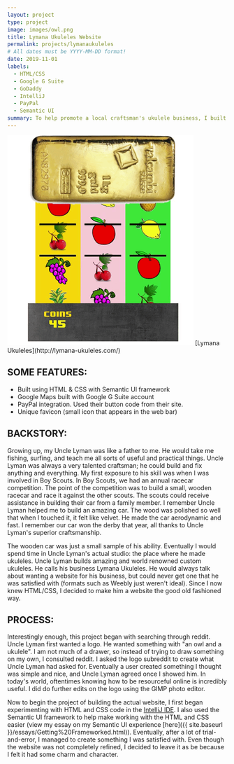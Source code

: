 ```yaml
---
layout: project
type: project
image: images/owl.png
title: Lymana Ukuleles Website
permalink: projects/lymanaukuleles
# All dates must be YYYY-MM-DD format!
date: 2019-11-01
labels:
  - HTML/CSS
  - Google G Suite
  - GoDaddy
  - IntelliJ
  - PayPal
  - Semantic UI
summary: To help promote a local craftsman's ukulele business, I built a website from scratch. Note this is still an ongoing work-in-progress.
---
```


<img class="ui image" src="../images/slot.gif">
[Lymana Ukuleles](http://lymana-ukuleles.com/)

## SOME FEATURES:
* Built using HTML & CSS with Semantic UI framework
* Google Maps built with Google G Suite account
* PayPal integration. Used their button code from their site.
* Unique favicon (small icon that appears in the web bar)

## BACKSTORY:
Growing up, my Uncle Lyman was like a father to me. He would take me fishing, surfing, and teach me all sorts 
of useful and practical things. Uncle Lyman was always a very talented craftsman; he could build and fix anything
and everything. My first exposure to his skill was when I was involved in Boy Scouts. In Boy Scouts, we had an 
annual racecar competition. The point of the competition was to build a small, wooden racecar and race it against the other
scouts. The scouts could receive assistance in building their car from a family member. I remember Uncle Lyman
helped me to build an amazing car. The wood was polished so well that when I touched it, it felt like velvet. He made
the car aerodynamic and fast. I remember our car won the derby that year, all thanks to Uncle Lyman's superior craftsmanship.

The wooden car was just a small sample of his ability. Eventually I would spend time in Uncle Lyman's actual studio:
the place where he made ukuleles. Uncle Lyman builds amazing and world renowned custom ukuleles. He calls his business
Lymana Ukuleles. He would always talk about wanting a website for his business, but could never get one that he was 
satisfied with (formats such as Weebly just weren't ideal). Since I now knew HTML/CSS, I decided to make him a website
the good old fashioned way.

## PROCESS:
Interestingly enough, this project began with searching through reddit. Uncle Lyman first wanted a logo. He wanted something with "an owl and a ukulele". I am not much of a drawer, so instead of trying to draw something on my own, I consulted reddit. I asked the logo subreddit to create what Uncle Lyman had asked for. Eventually a user created something I thought was simple and nice, and Uncle Lyman agreed once I showed him. In today's world, oftentimes knowing how to be resourceful online is incredibly useful. I did do further edits on the logo using the GIMP photo editor.

Now to begin the project of building the actual website, I first began experimenting with HTML and CSS code in the [IntelliJ IDE](https://www.jetbrains.com/idea/). I also used the Semantic UI framework to help make working with the HTML and CSS easier (view my essay on my Semantic UI experience [here]({{ site.baseurl }}/essays/Getting%20Frameworked.html)). Eventually, after a lot of trial-and-error, I managed to create something I was satisfied with. Even though the website was not completely refined, I decided to leave it as be because I felt it had some charm and character.